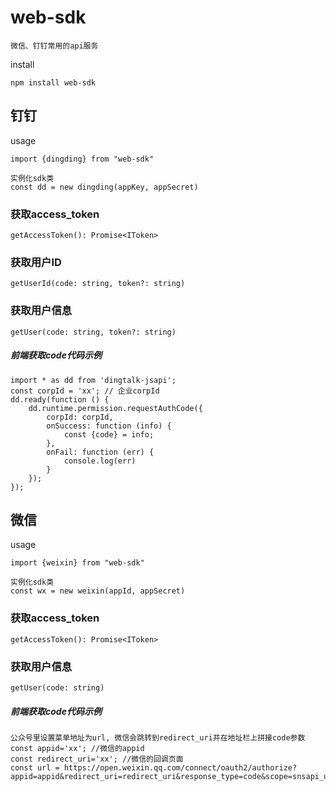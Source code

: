 # web-sdk

`微信、钉钉常用的api服务`

install

```
npm install web-sdk
```
## 钉钉

usage

```
import {dingding} from "web-sdk"

实例化sdk类
const dd = new dingding(appKey, appSecret)
```

### 获取access_token

```
getAccessToken(): Promise<IToken>
```
### 获取用户ID

```
getUserId(code: string, token?: string)
```

### 获取用户信息

```
getUser(code: string, token?: string)
```

#####  前端获取code代码示例

```
import * as dd from 'dingtalk-jsapi';
const corpId = 'xx'; // 企业corpId
dd.ready(function () {
    dd.runtime.permission.requestAuthCode({
        corpId: corpId,
        onSuccess: function (info) {
            const {code} = info;
        },
        onFail: function (err) {
            console.log(err)
        }
    });
});
```

## 微信

usage

```
import {weixin} from "web-sdk"

实例化sdk类
const wx = new weixin(appId, appSecret)
```

### 获取access_token

```
getAccessToken(): Promise<IToken>
```

### 获取用户信息

```
getUser(code: string)
```
#####  前端获取code代码示例

```
公众号里设置菜单地址为url, 微信会跳转到redirect_uri并在地址栏上拼接code参数
const appid='xx'; //微信的appid
const redirect_uri='xx'; //微信的回调页面
const url = https://open.weixin.qq.com/connect/oauth2/authorize?appid=appid&redirect_uri=redirect_uri&response_type=code&scope=snsapi_userinfo&state=STATE#wechat_redirect
```